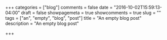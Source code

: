 +++
categories = ["blog"]
comments = false
date = "2016-10-02T15:59:13-04:00"
draft = false
showpagemeta = true
showcomments = true
slug = ""
tags = ["an", "empty", "blog", "post"]
title = "An empty blog post"
description = "An empty blog post"

+++

